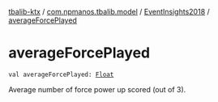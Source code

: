 [tbalib-ktx](../../index.md) / [com.npmanos.tbalib.model](../index.md) / [EventInsights2018](index.md) / [averageForcePlayed](./average-force-played.md)

# averageForcePlayed

`val averageForcePlayed: `[`Float`](https://kotlinlang.org/api/latest/jvm/stdlib/kotlin/-float/index.html)

Average number of force power up scored (out of 3).

